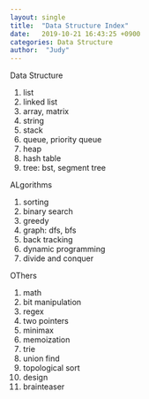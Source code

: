 ```yaml
---
layout: single
title:  "Data Structure Index"
date:   2019-10-21 16:43:25 +0900
categories: Data Structure
author:  "Judy"
---
```


Data Structure

1.	list
2.	linked list
3.	array, matrix
4.	string
5.	stack
6.	queue, priority queue
7.	heap
8.	hash table
9.	tree: bst, segment tree

ALgorithms

1.	sorting
2.	binary search
3.	greedy
4.	graph: dfs, bfs
5.	back tracking
6.	dynamic programming
7.	divide and conquer

OThers

1.	math
2.	bit manipulation
3.	regex
4.	two pointers
5.	minimax
6.	memoization
7.	trie
8.	union find
9.	topological sort
10. design
11. brainteaser
